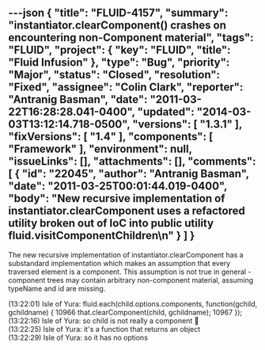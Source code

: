 ---json
{
  "title": "FLUID-4157",
  "summary": "instantiator.clearComponent() crashes on encountering non-Component material",
  "tags": "FLUID",
  "project": {
    "key": "FLUID",
    "title": "Fluid Infusion"
  },
  "type": "Bug",
  "priority": "Major",
  "status": "Closed",
  "resolution": "Fixed",
  "assignee": "Colin Clark",
  "reporter": "Antranig Basman",
  "date": "2011-03-22T16:28:28.041-0400",
  "updated": "2014-03-03T13:12:14.718-0500",
  "versions": [
    "1.3.1"
  ],
  "fixVersions": [
    "1.4"
  ],
  "components": [
    "Framework"
  ],
  "environment": null,
  "issueLinks": [],
  "attachments": [],
  "comments": [
    {
      "id": "22045",
      "author": "Antranig Basman",
      "date": "2011-03-25T00:01:44.019-0400",
      "body": "New recursive implementation of instantiator.clearComponent uses a refactored utility broken out of IoC into public utility fluid.visitComponentChildren\n"
    }
  ]
}
---
The new recursive implementation of instantiator.clearComponent has a substandard implementation which makes an assumption that every traversed element is a component. This assumption is not true in general - component trees may contain arbitrary non-component material, assuming typeName and id are missing.

(13:22:01) Isle of Yura: fluid.each(child.options.components, function(gchild, gchildname) { 10966                that.clearComponent(child, gchildname);   10967            }); \
(13:22:16) Isle of Yura: so child is not really a component 🙂\
(13:22:25) Isle of Yura: it's a function that 	returns an object\
(13:22:29) Isle of Yura: so it has no options

        